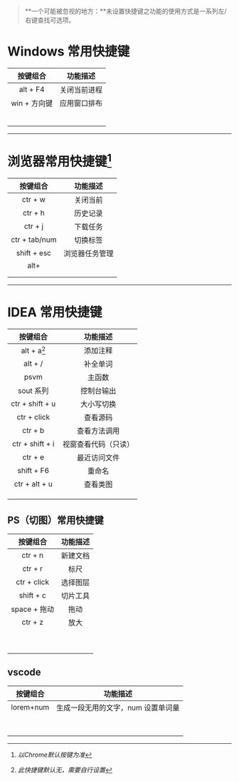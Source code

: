 > **一个可能被忽视的地方：**未设置快捷键之功能的使用方式是一系列左/右键查找可选项。

# Windows 常用快捷键

|   按键组合   |   功能描述   |
| :----------: | :----------: |
|   alt + F4   | 关闭当前进程 |
| win + 方向键 | 应用窗口排布 |
|              |              |
|              |              |
|              |              |
|              |              |
|              |              |
|              |              |



-------------------------------------------------------------------------------------------------------
# 浏览器常用快捷键[^1]

|   按键组合    |    功能描述    |
| :-----------: | :------------: |
|    ctr + w    |    关闭当前    |
|    ctr + h    |    历史记录    |
|    ctr + j    |    下载任务    |
| ctr + tab/num |    切换标签    |
|  shift + esc  | 浏览器任务管理 |
|     alt+      |                |
|               |                |
|               |                |

[^1]:*以Chrome默认按键为准*


-------------------------------------------------------------------------------------------------------
#  IDEA 常用快捷键

|    按键组合     |       功能描述       |
| :-------------: | :------------------: |
|   alt + a[^*]   |       添加注释       |
|     alt + /     |       补全单词       |
|      psvm       |        主函数        |
|    sout 系列    |      控制台输出      |
| ctr + shift + u |      大小写切换      |
|   ctr + click   |       查看源码       |
|     ctr + b     |     查看方法调用     |
| ctr + shift + i | 视窗查看代码（只读） |
|     ctr + e     |     最近访问文件     |
|   shift + F6    |        重命名        |
|  ctr + alt + u  |       查看类图       |
|                 |                      |
|                 |                      |
|                 |                      |

[^*]:*此快捷键默认无，需要自行设置*

## PS（切图）常用快捷键

|   按键组合   | 功能描述 |
| :----------: | :------: |
|   ctr + n    | 新建文档 |
|   ctr + r    |   标尺   |
| ctr + click  | 选择图层 |
|  shift + c   | 切片工具 |
| space + 拖动 |   拖动   |
|   ctr + z    |   放大   |
|              |          |
|              |          |
|              |          |
|              |          |
|              |          |
|              |          |
|              |          |
|              |          |
|              |          |



## vscode

| 按键组合  |              功能描述              |
| :-------: | :--------------------------------: |
| lorem+num | 生成一段无用的文字，num 设置单词量 |
|           |                                    |
|           |                                    |
|           |                                    |
|           |                                    |
|           |                                    |
|           |                                    |
|           |                                    |
|           |                                    |

